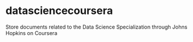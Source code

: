 # datasciencecoursera
Store documents related to the Data Science Specialization through Johns Hopkins on Coursera
